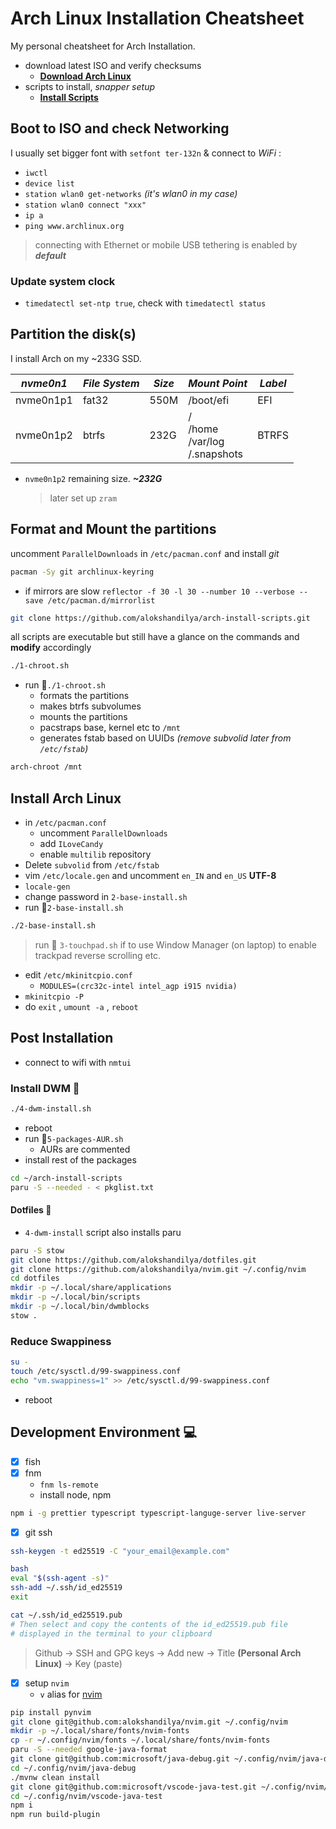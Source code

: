 # Arch Linux Installation Cheatsheet

My personal cheatsheet for Arch Installation.

- download latest ISO and verify checksums
  - [**Download Arch Linux**](https://archlinux.org/download)
- scripts to install, _snapper setup_
  - [**Install Scripts**](https://github.com/alokshandilya/arch-install-scripts.git)

## Boot to ISO and check Networking

I usually set bigger font with `setfont ter-132n` & connect to _WiFi_ :

- `iwctl`
- `device list`
- `station wlan0 get-networks` _(it's wlan0 in my case)_
- `station wlan0 connect "xxx"`
- `ip a`
- `ping www.archlinux.org`

> connecting with Ethernet or mobile USB tethering is enabled by **_default_**

### Update system clock

- `timedatectl set-ntp true`, check with `timedatectl status`

## Partition the disk(s)

I install Arch on my ~233G SSD.

| _nvme0n1_ | _File System_ | _Size_ | _Mount Point_                         | _Label_ |
| --------- | ------------- | ------ | ------------------------------------- | ------- |
| nvme0n1p1 | fat32         | 550M   | /boot/efi                             | EFI     |
| nvme0n1p2 | btrfs         | 232G   | /<br>/home<br>/var/log<br>/.snapshots | BTRFS   |

- `nvme0n1p2` remaining size. **_~232G_**
  > later set up `zram`

## Format and Mount the partitions

uncomment `ParallelDownloads` in `/etc/pacman.conf` and install _git_

```sh
pacman -Sy git archlinux-keyring
```

- if mirrors are slow `reflector -f 30 -l 30 --number 10 --verbose --save /etc/pacman.d/mirrorlist`

```sh
git clone https://github.com/alokshandilya/arch-install-scripts.git
```

all scripts are executable but still have a glance on the commands and **modify** accordingly

```sh
./1-chroot.sh
```

- run 🏃`./1-chroot.sh`
  - formats the partitions
  - makes btrfs subvolumes
  - mounts the partitions
  - pacstraps base, kernel etc to `/mnt`
  - generates fstab based on UUIDs _(remove subvolid later from `/etc/fstab`)_

```sh
arch-chroot /mnt
```

## Install Arch Linux

- in `/etc/pacman.conf`
  - uncomment `ParallelDownloads`
  - add `ILoveCandy`
  - enable `multilib` repository
- Delete `subvolid` from `/etc/fstab`
- vim `/etc/locale.gen` and uncomment `en_IN` and `en_US` **UTF-8**
- `locale-gen`
- change password in `2-base-install.sh`
- run 🏃`2-base-install.sh`

```sh
./2-base-install.sh
```

> run 🏃 `3-touchpad.sh` if to use Window Manager (on laptop) to enable trackpad reverse scrolling etc.

- edit `/etc/mkinitcpio.conf`
  - `MODULES=(crc32c-intel intel_agp i915 nvidia)`
- `mkinitcpio -P`
- do `exit` , `umount -a` , `reboot`

## Post Installation

- connect to wifi with `nmtui`

### Install DWM :robot:

```sh
./4-dwm-install.sh
```

- reboot
- run 🏃`5-packages-AUR.sh`
  - AURs are commented
- install rest of the packages

```sh
cd ~/arch-install-scripts
paru -S --needed - < pkglist.txt
```

#### Dotfiles :star2:

- `4-dwm-install` script also installs paru

```sh
paru -S stow
git clone https://github.com/alokshandilya/dotfiles.git
git clone https://github.com/alokshandilya/nvim.git ~/.config/nvim
cd dotfiles
mkdir -p ~/.local/share/applications
mkdir -p ~/.local/bin/scripts
mkdir -p ~/.local/bin/dwmblocks
stow .
```

### Reduce Swappiness

```sh
su -
touch /etc/sysctl.d/99-swappiness.conf
echo "vm.swappiness=1" >> /etc/sysctl.d/99-swappiness.conf
```

- reboot

## Development Environment :computer:

- [x] fish
- [x] fnm
  - `fnm ls-remote`
  - install node, npm

```sh
npm i -g prettier typescript typescript-languge-server live-server
```

- [x] git ssh

```sh
ssh-keygen -t ed25519 -C "your_email@example.com"
```

```sh
bash
eval "$(ssh-agent -s)"
ssh-add ~/.ssh/id_ed25519
exit
```

```sh
cat ~/.ssh/id_ed25519.pub
# Then select and copy the contents of the id_ed25519.pub file
# displayed in the terminal to your clipboard
```

> Github $\to$ SSH and GPG keys $\to$ Add new $\to$ Title **(Personal Arch Linux)** $\to$ Key (paste)

- [x] setup `nvim`
  - `v` alias for [nvim](https://github.com/alokshandilya/nvim.git)

```sh
pip install pynvim
git clone git@github.com:alokshandilya/nvim.git ~/.config/nvim
mkdir -p ~/.local/share/fonts/nvim-fonts
cp -r ~/.config/nvim/fonts ~/.local/share/fonts/nvim-fonts
paru -S --needed google-java-format
git clone git@github.com:microsoft/java-debug.git ~/.config/nvim/java-debug
cd ~/.config/nvim/java-debug
./mvnw clean install
git clone git@github.com:microsoft/vscode-java-test.git ~/.config/nvim/vscode-java-test
cd ~/.config/nvim/vscode-java-test
npm i
npm run build-plugin
```
